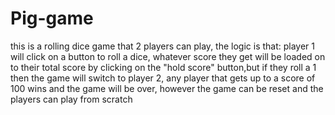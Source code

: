 # Pig-game
this is a rolling dice game that 2 players can play, the logic is that: player 1 will click on a button to roll a dice, whatever score they get will be loaded on to their total score by clicking on the "hold score" button,but if they roll a 1 then the game will switch to player 2, any player that gets up to a score of 100 wins and the game will be over, however the game can be reset and the players can play from scratch
